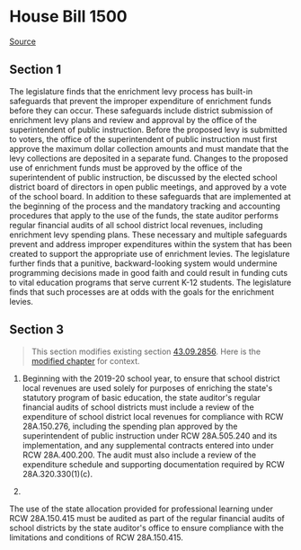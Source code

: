 # House Bill 1500

[Source](http://lawfilesext.leg.wa.gov/biennium/2021-22/Xml/Bills/House%20Bills/1500.xml)
## Section 1
The legislature finds that the enrichment levy process has built-in safeguards that prevent the improper expenditure of enrichment funds before they can occur. These safeguards include district submission of enrichment levy plans and review and approval by the office of the superintendent of public instruction. Before the proposed levy is submitted to voters, the office of the superintendent of public instruction must first approve the maximum dollar collection amounts and must mandate that the levy collections are deposited in a separate fund. Changes to the proposed use of enrichment funds must be approved by the office of the superintendent of public instruction, be discussed by the elected school district board of directors in open public meetings, and approved by a vote of the school board. In addition to these safeguards that are implemented at the beginning of the process and the mandatory tracking and accounting procedures that apply to the use of the funds, the state auditor performs regular financial audits of all school district local revenues, including enrichment levy spending plans. These necessary and multiple safeguards prevent and address improper expenditures within the system that has been created to support the appropriate use of enrichment levies.
The legislature further finds that a punitive, backward-looking system would undermine programming decisions made in good faith and could result in funding cuts to vital education programs that serve current K-12 students. The legislature finds that such processes are at odds with the goals for the enrichment levies.

## Section 3
> This section modifies existing section [43.09.2856](/rcw/43_state_government—executive/43.009_state_auditor.md). Here is the [modified chapter](rcw/43_state_government—executive/43.009_state_auditor.md) for context.

1. Beginning with the 2019-20 school year, to ensure that school district local revenues are used solely for purposes of enriching the state's statutory program of basic education, the state auditor's regular financial audits of school districts must include a review of the expenditure of school district local revenues for compliance with RCW 28A.150.276, including the spending plan approved by the superintendent of public instruction under RCW 28A.505.240 and its implementation, and any supplemental contracts entered into under RCW 28A.400.200. The audit must also include a review of the expenditure schedule and supporting documentation required by RCW 28A.320.330(1)(c).

2.

The use of the state allocation provided for professional learning under RCW 28A.150.415 must be audited as part of the regular financial audits of school districts by the state auditor's office to ensure compliance with the limitations and conditions of RCW 28A.150.415.

